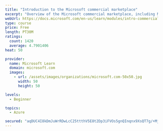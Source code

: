 ```yaml
---
title: "Introduction to the Microsoft commercial marketplace"
excerpt: "Overview of the Microsoft commercial marketplace, including Microsoft AppSource, Azure Marketplace, offer types, and Marketplace Rewards"
webUrl: https://docs.microsoft.com/en-us/learn/modules/intro-commercial-marketplace/
type: course
price: Free
length: PT30M
ratings:
  count: 1420
  average: 4.7901406
heat: 50

provider:
  name: Microsoft Learn
  domain: microsoft.com
  images:
    - url: /assets/images/organizations/microsoft.com-50x50.jpg
      width: 50
      height: 50

levels:
  - Beginner

topics:
  - Azure

secured: "aqDUC4I8kDmJuWrRDwLcC25ttthV5E8t2Dp3iFVOs5gnQInqnx9XsQT7g/+MjeTzqJO0jaRAWoPF+7RQ/7XpVxiei9vx2JDCUMddFo5ip9Y44rGrJ7OOjOjL9ROHH6k/nB/gnHnZAT9ssXCnwmv0t4QuxHPxxlB/dS1lRd5tljDEg2uvAFnz6LaxQ4ft2HoKp7xdId4oHmsOQv2pa8gSpsrr9czBtL02k9deBXs+gmqk4OQe1XRGlhyVQRLL8Pf3ZaxpbS/N4o7nmh08FR9Ho6e5YeES+vG7T1syMUExDX7h7E0qPTSOb83/+9KmLroOGc37o8kouWAUYqjxU+BZA3M/hDeNexuqmBH5kSm/UNLriYIqAWmbiEOeSjjYqNjlJrI3Rzp+FhWmtP4WCuOI/6E/H0v9anjPtEW2vfkKmFo=;Le1Yvvw9/ipILfp6pji7Cg=="
---
```


